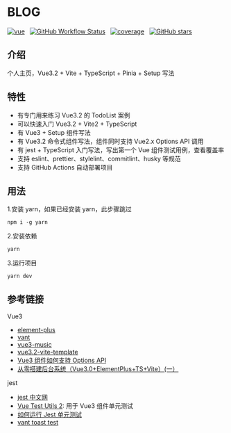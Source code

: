 # BLOG

[![vue](https://img.shields.io/badge/MADE%20WITH-VUE3.2-42a97a?style=for-the-badge&labelColor=35495d)](https://vuejs.org)
&nbsp;
[![GitHub Workflow Status](https://img.shields.io/github/workflow/status/shaobeichen/blog/deploy?label=deploy&style=for-the-badge)](https://github.com/shaobeichen/blog/actions/workflows/action.yml)
&nbsp;
[![coverage](https://img.shields.io/codecov/c/github/shaobeichen/blog/master.svg?label=coverage&style=for-the-badge)](https://codecov.io/gh/shaobeichen/blog)
&nbsp;
[![GitHub stars](https://img.shields.io/github/stars/shaobeichen/blog.svg?style=for-the-badge)](https://github.com/shaobeichen/blog/stargazers)
&nbsp;

## 介绍

个人主页，Vue3.2 + Vite + TypeScript + Pinia + Setup 写法

## 特性

- 有专门用来练习 Vue3.2 的 TodoList 案例
- 可以快速入门 Vue3.2 + Vite2 + TypeScript
- 有 Vue3 + Setup 组件写法
- 有 Vue3.2 命令式组件写法，组件同时支持 Vue2.x Options API 调用
- 有 jest + TypeScript 入门写法，写出第一个 Vue 组件测试用例，查看覆盖率
- 支持 eslint、prettier、stylelint、commitlint、husky 等规范
- 支持 GitHub Actions 自动部署项目

## 用法

1.安装 yarn，如果已经安装 yarn，此步骤跳过

```
npm i -g yarn
```

2.安装依赖

```
yarn
```

3.运行项目

```
yarn dev
```

## 参考链接

Vue3

- [element-plus](https://github.com/element-plus/element-plus/tree/dev/packages/components)
- [vant](https://github.com/youzan/vant)
- [vue3-music](https://github.com/SmallRuralDog/vue3-music/blob/master/src/views/playlist/PlayList.vue)
- [vue3.2-vite-template](https://github.com/BoyYangzai/vue3.2-vite-template/blob/main/src/components/Message/Message.ts)
- [Vue3 组件如何支持 Options API](https://github.com/vueComponent/ant-design-vue/issues/2810)
- [从零搭建后台系统（Vue3.0+ElementPlus+TS+Vite）(一）](https://juejin.cn/post/7038485798143918116)

jest

- [jest 中文网](https://jestjs.io/zh-Hans/docs/getting-started)
- [Vue Test Utils 2](https://test-utils.vuejs.org/guide/): 用于 Vue3 组件单元测试
- [如何运行 Jest 单元测试](https://developer.aliyun.com/article/975177)
- [vant toast test](https://github.com/youzan/vant/blob/dev/packages/vant/src/toast/test/index.spec.ts)
